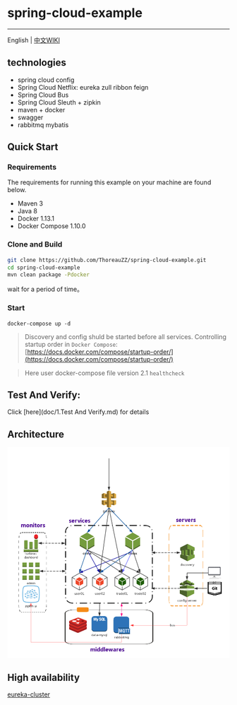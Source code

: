 # spring-cloud-example
---
English | [中文WIKI](doc/README-CN.md)

## technologies
* spring cloud config 
* Spring Cloud Netflix: eureka zull ribbon feign
* Spring Cloud Bus
* Spring Cloud Sleuth + zipkin
* maven + docker 
* swagger
* rabbitmq mybatis


## Quick Start
### Requirements
The requirements for running this example on your machine are found below.
* Maven 3
* Java 8
* Docker 1.13.1
* Docker Compose 1.10.0

### Clone and Build

```bash
git clone https://github.com/ThoreauZZ/spring-cloud-example.git
cd spring-cloud-example
mvn clean package -Pdocker
```
wait for a period of time。


### Start 
```
docker-compose up -d
```
> Discovery and config shuld be started before all services.
>   Controlling startup order in `Docker Compose`:[https://docs.docker.com/compose/startup-order/](https://docs.docker.com/compose/startup-order/)


> Here user docker-compose file version 2.1 `healthcheck`



## Test And Verify:
 
 Click [here](doc/1.Test And Verify.md) for details


## Architecture
![](doc/images/MicroService.png)

## High availability
[eureka-cluster](doc/eureka-cluster.md)
